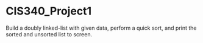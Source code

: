 # CIS340_Project1
Build a doubly linked-list with given data, perform a quick sort, and print the sorted and unsorted list to screen.
